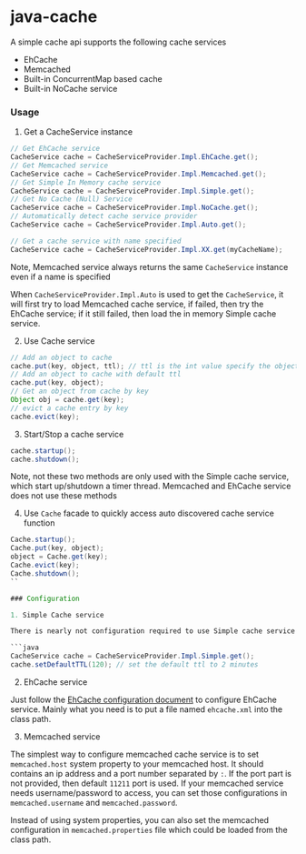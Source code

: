 java-cache
==========

A simple cache api supports the following cache services

* EhCache
* Memcached
* Built-in ConcurrentMap based cache
* Built-in NoCache service

### Usage

1. Get a CacheService instance

```java
// Get EhCache service
CacheService cache = CacheServiceProvider.Impl.EhCache.get();
// Get Memcached service
CacheService cache = CacheServiceProvider.Impl.Memcached.get();
// Get Simple In Memory cache service
CacheService cache = CacheServiceProvider.Impl.Simple.get();
// Get No Cache (Null) Service
CacheService cache = CacheServiceProvider.Impl.NoCache.get();
// Automatically detect cache service provider
CacheService cache = CacheServiceProvider.Impl.Auto.get();

// Get a cache service with name specified
CacheService cache = CacheServiceProvider.Impl.XX.get(myCacheName);
```

Note, Memcached service always returns the same `CacheService` instance even if a name is specified

When `CacheServiceProvider.Impl.Auto` is used to get the `CacheService`, it will first try to load Memcached cache service, if failed, then try the EhCache service; if it still failed, then load the in memory Simple cache service.

2. Use Cache service

```java
// Add an object to cache
cache.put(key, object, ttl); // ttl is the int value specify the object's time to live in seconds
// Add an object to cache with default ttl
cache.put(key, object);
// Get an object from cache by key
Object obj = cache.get(key);
// evict a cache entry by key
cache.evict(key);
```

3. Start/Stop a cache service

```java
cache.startup();
cache.shutdown();
```

Note, not these two methods are only used with the Simple cache service, which start up/shutdown a timer thread. Memcached and EhCache service does not use these methods

4. Use `Cache` facade to quickly access auto discovered cache service function

```java
Cache.startup();
Cache.put(key, object);
object = Cache.get(key);
Cache.evict(key);
Cache.shutdown();
``

### Configuration

1. Simple Cache service

There is nearly not configuration required to use Simple cache service. The only thing you can do is to Set the default ttl:

```java
CacheService cache = CacheServiceProvider.Impl.Simple.get();
cache.setDefaultTTL(120); // set the default ttl to 2 minutes
```

2. EhCache service

Just follow the [EhCache configuration document](http://ehcache.org/documentation/configuration/index) to configure EhCache service. Mainly what you need is to put a file named `ehcache.xml` into the class path.

3. Memcached service

The simplest way to configure memcached cache service is to set `memcached.host` system property to your memcached host. It should contains an ip address and a port number separated by `:`. If the port part is not provided, then default `11211` port is used. If your memcached service needs username/password to access, you can set those configurations in `memcached.username` and `memcached.password`.

Instead of using system properties, you can also set the memcached configuration in `memcached.properties` file which could be loaded from the class path.